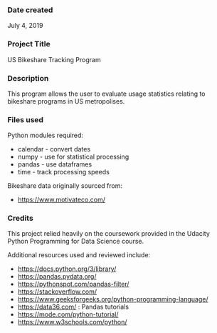 ### Date created
July 4, 2019

### Project Title
US Bikeshare Tracking Program

### Description
This program allows the user to evaluate usage statistics relating to bikeshare programs in US metropolises.

### Files used
Python modules required:
  * calendar - convert dates
  * numpy - use for statistical processing
  * pandas - use dataframes
  * time - track processing speeds

Bikeshare data originally sourced from:
  * https://www.motivateco.com/

### Credits
This project relied heavily on the coursework provided in the Udacity Python Programming for Data Science course.

Additional resources used and reviewed include:
  * https://docs.python.org/3/library/
  * https://pandas.pydata.org/
  * https://pythonspot.com/pandas-filter/
  * https://stackoverflow.com/
  * https://www.geeksforgeeks.org/python-programming-language/
  * https://data36.com/ : Pandas tutorials
  * https://mode.com/python-tutorial/
  * https://www.w3schools.com/python/
